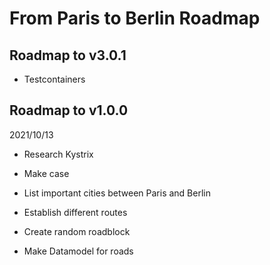 # From Paris to Berlin Roadmap

## Roadmap to v3.0.1

- Testcontainers

## Roadmap to v1.0.0

2021/10/13
- Research Kystrix

- Make case
- List important cities between Paris and Berlin
- Establish different routes
- Create random roadblock
- Make Datamodel for roads